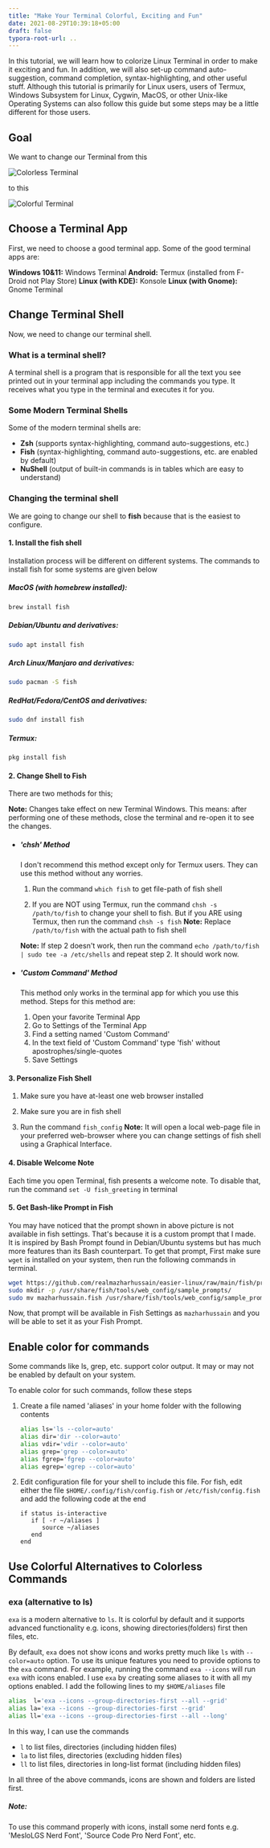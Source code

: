 ```yaml
---
title: "Make Your Terminal Colorful, Exciting and Fun"
date: 2021-08-29T10:39:18+05:00
draft: false
typora-root-url: ..
---
```


In this tutorial, we will learn how to colorize Linux Terminal in order to make it exciting and fun. In addition, we will also set-up command auto-suggestion, command completion, syntax-highlighting, and other useful stuff. Although this tutorial is primarily for Linux users, users of Termux, Windows Subsystem for Linux, Cygwin, MacOS, or other Unix-like Operating Systems can also follow this guide but some steps may be a little different for those users.

## Goal

We want to change our Terminal from this

![Colorless Terminal](/images/colorless-terminal.png)

to this

![Colorful Terminal](/images/colorful-terminal.png)

## Choose a Terminal App

First, we need to choose a good terminal app. Some of the good terminal apps are:

**Windows 10&11:** Windows Terminal
**Android:** Termux (installed from F-Droid not Play Store)
**Linux (with KDE):** Konsole
**Linux (with Gnome):** Gnome Terminal

## Change Terminal Shell

Now, we need to change our terminal shell.

### What is a terminal shell?

A terminal shell is a program that is responsible for all the text you see printed out in your terminal app including the commands you type. It receives what you type in the terminal and executes it for you.

### Some Modern Terminal Shells

Some of the modern terminal shells are:

- **Zsh** (supports syntax-highlighting, command auto-suggestions, etc.)
- **Fish** (syntax-highlighting, command auto-suggestions, etc. are enabled by default)
- **NuShell** (output of built-in commands is in tables which are easy to understand)

### Changing the terminal shell

We are going to change our shell to **fish** because that is the easiest to configure.

#### 1. Install the fish shell

Installation process will be different on different systems. The commands to install fish for some systems are given below

##### MacOS (with homebrew installed):

```bash
brew install fish
```

##### Debian/Ubuntu and derivatives:

```bash
sudo apt install fish
```

##### Arch Linux/Manjaro and derivatives:

```bash
sudo pacman -S fish
```

##### RedHat/Fedora/CentOS and derivatives:

```bash
sudo dnf install fish
```

##### Termux:

```bash
pkg install fish
```

#### 2. Change Shell to Fish

There are two methods for this;

**Note:** Changes take effect on new Terminal Windows. This means: after performing one of these methods, close the terminal and re-open it to see the changes.

- ##### 'chsh' Method

  I don't recommend this method except only for Termux users. They can use this method without any worries.

  1. Run the command `which fish` to get file-path of fish shell

  2. If you are NOT using Termux, run the command `chsh -s /path/to/fish` to change your shell to fish. But if you ARE using Termux, then run the command `chsh -s fish`
     **Note:** Replace `/path/to/fish` with the actual path to fish shell

  **Note:** If step 2 doesn't work, then run the command `echo /path/to/fish | sudo tee -a /etc/shells` and repeat step 2. It should work now.

- ##### 'Custom Command' Method

  This method only works in the terminal app for which you use this method. Steps for this method are:

  1. Open your favorite Terminal App
  2. Go to Settings of the Terminal App
  3. Find a setting named 'Custom Command'
  4. In the text field of 'Custom Command' type 'fish' without apostrophes/single-quotes
  5. Save Settings

#### 3. Personalize Fish Shell

1. Make sure you have at-least one web browser installed

2. Make sure you are in fish shell

3. Run the command `fish_config`
   **Note:** It will open a local web-page file in your preferred web-browser where you can change settings of fish shell using a Graphical Interface.
   
#### 4. Disable Welcome Note

Each time you open Terminal, fish presents a welcome note. To disable that, run the command `set -U fish_greeting` in terminal

#### 5. Get Bash-like Prompt in Fish

You may have noticed that the prompt shown in above picture is not available in fish settings. That's because it is a custom prompt that I made. It is inspired by Bash Prompt found in Debian/Ubuntu systems but has much more features than its Bash counterpart. To get that prompt, First make sure `wget` is installed on your system, then run the following commands in terminal.

```bash
wget https://github.com/realmazharhussain/easier-linux/raw/main/fish/prompts/mazharhussain.fish
sudo mkdir -p /usr/share/fish/tools/web_config/sample_prompts/
sudo mv mazharhussain.fish /usr/share/fish/tools/web_config/sample_prompts/
```

Now, that prompt will be available in Fish Settings as `mazharhussain` and you will be able to set it as your Fish Prompt.

## Enable color for commands

Some commands like ls, grep, etc. support color output. It may or may not be enabled by default on your system.

To enable color for such commands, follow these steps

1. Create a file named 'aliases' in your home folder with the following contents

   ```bash
   alias ls='ls --color=auto'
   alias dir='dir --color=auto'
   alias vdir='vdir --color=auto'
   alias grep='grep --color=auto'
   alias fgrep='fgrep --color=auto'
   alias egrep='egrep --color=auto'
   ```

2. Edit configuration file for your shell to include this file. For fish, edit either the file `$HOME/.config/fish/config.fish` or `/etc/fish/config.fish` and add the following code at the end

   ```fish
   if status is-interactive
      if [ -r ~/aliases ]
         source ~/aliases
      end
   end
   ```

   

## Use Colorful Alternatives to Colorless Commands

### exa (alternative to ls)

`exa` is a modern alternative to `ls`. It is colorful by default and it supports advanced functionality e.g. icons, showing directories(folders) first then files, etc.

By default, `exa` does not show icons and works pretty much like `ls` with `--color=auto` option. To use its unique features you need to provide options to the `exa` command. For example, running the command `exa --icons` will run `exa` with icons enabled. I use `exa` by creating some aliases to it with all my options enabled. I add the following lines to my `$HOME/aliases` file

```bash
alias  l='exa --icons --group-directories-first --all --grid'
alias la='exa --icons --group-directories-first --grid'
alias ll='exa --icons --group-directories-first --all --long'
```

In this way, I can use the commands

- `l` to list files, directories (including hidden files)
- `la` to list files, directories (excluding hidden files)
- `ll` to list files, directories in long-list format (including hidden files)

In all three of the above commands, icons are shown and folders are listed first.

##### Note:

To use this command properly with icons, install some nerd fonts e.g. 'MesloLGS Nerd Font', 'Source Code Pro Nerd Font', etc.


